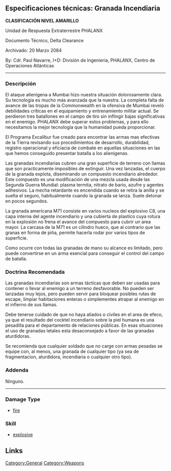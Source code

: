 ## Especificaciones técnicas: Granada Incendiaria

**CLASIFICACIÓN NIVEL AMARILLO**

Unidad de Respuesta Extraterrestre PHALANX

Documento Técnico, Delta Clearance

Archivado: 20 Marzo 2084

By: Cdr. Paul Navarre, I+D: División de Ingenieria, PHALANX, Centro de
Operaciones Atlánticas

------------------------------------------------------------------------

### Descripción

El ataque alienígena a Mumbai hizo nuestra situación dolorosamente
clara. Su tecnología es mucho más avanzada que la nuestra. La completa
falta de avance de las tropas de la Commonwealth en la ofensiva de
Mumbai reveló debilidades críticas en el equipamiento y entrenamiento
militar actual. Se perdieron tres batallones en el campo de tiro sin
inflingir bajas significativas en el enemigo. PHALANX debe superar estos
problemas, y para ello necesitamos la mejor tecnología que la humanidad
pueda proporcionar.

El Programa Excalibur fue creado para encontrar las armas mas efectivas
de la Tierra revisando sus procedimientos de desarrollo, durabilidad,
registro operacional y eficiacia de combate en aquellas situaciones en
las que hemos conseguido presentar batalla a los alienigenas.

Las granadas incendiarias cubren una gran superficie de terreno con
llamas que son practicamente imposibles de extinguir. Una vez lanzadas,
el cuerpo de la granada explota, diseminando un compuesto incendiario
alrededor. Este compuesto es una modificación de una mezcla usada desde
las Segunda Guerra Mundial: plasma termita, nitrato de bario, azufre y
agentes adhesivos. La mecha retardante es encendida cuando se retira la
anilla y se suelta el seguro, habitualmente cuando la granada se lanza.
Suele detonar en pocos segundos.

La granada americana M71 consiste en varios nucleos del explosivo C8,
una capa interna del agente incendiario y una cubierta de plastico cuya
rotura en la explosión no frena el avance del compuesto para cubrir un
area mayor. La carcasa de la M71 es un cilindro hueco, que al contrario
que las granas en forma de piña, permite hacerla rodar por varios tipos
de superficie.

Como ocurre con todas las granadas de mano su alcance es limitado, pero
puede convertirse en un arma esencial para conseguir el control del
campo de batalla.

### Doctrina Recomendada

Las granadas incendiarias son armas tácticas que deben ser usadas para
contener o llevar al enemigo a un terreno desfavorable. No pueden ser
lanzadas muy lejos, pero pueden servir para bloquear posibles rutas de
escape, limpiar habitaciones enteras o simplementes atrapar al enemigo
en el infierno de sus llamas.

Debe tenerse cuidado de que no haya aliados o civiles en el area de
efeco, ya que el resultado del cocktel incendiario sobre la piel humana
es una pesadilla para el departamento de relaciones públicas. En esas
situaciones el uso de granadas letales esta desaconsejado a favor de las
granadas aturdidoras.

Se recomienda que cualquier soldado que no carge con armas pesadas se
equipe con, al menos, una granada de cualquier tipo (ya sea de
fragmentacion, aturdidora, incendiaria o cualquier otro tipo).

### Addenda

Ninguno.

------------------------------------------------------------------------

### Damage Type

- [fire](Damage/fire "wikilink")

### Skill

- [explosive](Skills/explosive "wikilink")

## Links

[Category:General](Category:General "wikilink")
[Category:Weapons](Category:Weapons "wikilink")